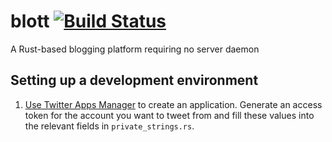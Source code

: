 # blott [![Build Status](https://travis-ci.org/alexthemitchell/blott.svg?branch=master)](https://travis-ci.org/alexthemitchell/blott)
A Rust-based blogging platform requiring no server daemon

## Setting up a development environment
1. [Use Twitter Apps Manager](https://apps.twitter.com) to create an application. Generate an access token for the account you want to tweet from and fill these values into the relevant fields in `private_strings.rs`.
